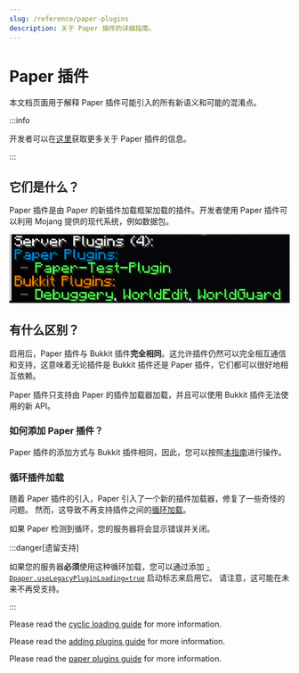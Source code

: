 ```yaml
---
slug: /reference/paper-plugins
description: 关于 Paper 插件的详细指南。
---
```


# Paper 插件

本文档页面用于解释 Paper 插件可能引入的所有新语义和可能的混淆点。

:::info

开发者可以在[这里](docs/paper/dev/getting-started/paper-plugins.mdx)获取更多关于 Paper 插件的信息。

:::

## 它们是什么？

Paper 插件是由 Paper 的新插件加载框架加载的插件。开发者使用 Paper 插件可以利用 Mojang 提供的现代系统，例如数据包。

![插件列表](assets/plugin-list.png)

## 有什么区别？

启用后，Paper 插件与 Bukkit 插件**完全相同**。这允许插件仍然可以完全相互通信和支持，这意味着无论插件是 Bukkit 插件还是 Paper 插件，它们都可以很好地相互依赖。

Paper 插件只支持由 Paper 的插件加载器加载，并且可以使用 Bukkit 插件无法使用的新 API。

### 如何添加 Paper 插件？

Paper 插件的添加方式与 Bukkit 插件相同，因此，您可以按照[本指南](docs/paper/admin/getting-started/adding-plugins.md)进行操作。

### 循环插件加载

随着 Paper 插件的引入，Paper 引入了一个新的插件加载器，修复了一些奇怪的问题。
然而，这导致不再支持插件之间的[循环加载](docs/paper/dev/getting-started/paper-plugins.mdx#cyclic-plugin-loading)。

如果 Paper 检测到循环，您的服务器将会显示错误并关闭。

:::danger[遗留支持]

如果您的服务器**必须**使用这种循环加载，您可以通过添加 [`-Dpaper.useLegacyPluginLoading=true`](system-properties.md#paperuselegacypluginloading) 启动标志来启用它。
请注意，这可能在未来不再受支持。

:::

Please read the [cyclic loading guide](docs/paper/dev/getting-started/paper-plugins.mdx) for more information.

Please read the [adding plugins guide](docs/paper/admin/getting-started/adding-plugins.md) for more information.

Please read the [paper plugins guide](docs/paper/dev/getting-started/paper-plugins.mdx) for more information.
